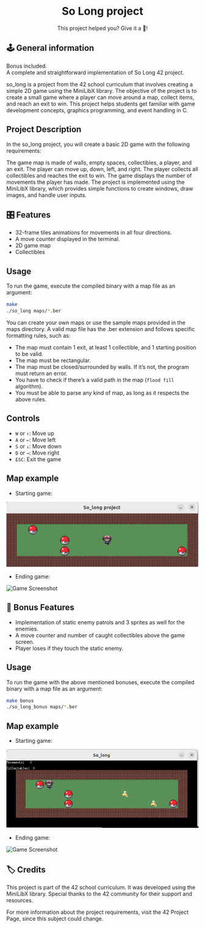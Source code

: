<h1 align="center">
	So Long project
</h1>
<p align="center">
	This project helped you? Give it a 🌟!
</p>

## 🕹️ General information
Bonus included.</br>
A complete and straightforward implementation of So Long 42 project.</br>

so_long is a project from the 42 school curriculum that involves creating a simple 2D game using the MiniLibX library. The objective of the project is to create a small game where a player can move around a map, collect items, and reach an exit to win. This project helps students get familiar with game development concepts, graphics programming, and event handling in C.

## Project Description
In the so_long project, you will create a basic 2D game with the following requirements:

The game map is made of walls, empty spaces, collectibles, a player, and an exit.
The player can move up, down, left, and right.
The player collects all collectibles and reaches the exit to win.
The game displays the number of movements the player has made.
The project is implemented using the MiniLibX library, which provides simple functions to create windows, draw images, and handle user inputs.


## 🎛️ Features
- 32-frame tiles animations for movements in all four directions.
- A move counter displayed in the terminal.
- 2D game map
- Collectibles

## Usage
To run the game, execute the compiled binary with a map file as an argument:

```sh
make
./so_long maps/*.ber
```
You can create your own maps or use the sample maps provided in the maps directory.
A valid map file has the .ber extension and follows specific formatting rules, such as:
- The map must contain 1 exit, at least 1 collectible, and 1 starting position to be valid.
- The map must be rectangular.
- The map must be closed/surrounded by walls. If it’s not, the program must return an error.
- You have to check if there’s a valid path in the map (`flood fill` algorithm).
- You must be able to parse any kind of map, as long as it respects the above rules.

## Controls
- `W` or `↑`: Move up
- `A` or `←`: Move left
- `S` or `↓`: Move down
- `D` or `→`: Move right
- `ESC`: Exit the game

## Map example

- Starting game:

![Game Screenshot](maps/images/game_starting_without_bonus.png)

- Ending game:

![Game Screenshot](maps/images/game_ending_without_bonus.png)

## 🏅 Bonus Features
- Implementation of static enemy patrols and 3 sprites as well for the enemies.
- A move counter and number of caught collectibles above the game screen.
- Player loses if they touch the static enemy.

## Usage

To run the game with the above mentioned bonuses, execute the compiled binary with a map file as an argument:
```sh
make bonus
./so_long_bonus maps/*.ber
```

## Map example

- Starting game:

![Game Screenshot](maps/images/game_starting_with_bonus.png)

- Ending game:

![Game Screenshot](maps/images/game_ending_with_bonus.png)

## 🏷 Credits
This project is part of the 42 school curriculum. It was developed using the MiniLibX library. Special thanks to the 42 community for their support and resources.

For more information about the project requirements, visit the 42 Project Page, since this subject could change.